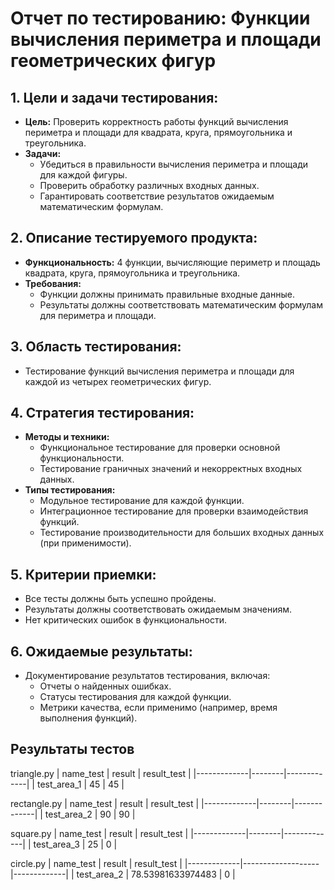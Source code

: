 # Отчет по тестированию: Функции вычисления периметра и площади геометрических фигур

## 1. Цели и задачи тестирования:
- **Цель:** Проверить корректность работы функций вычисления периметра и площади для квадрата, круга, прямоугольника и треугольника.
- **Задачи:**
  - Убедиться в правильности вычисления периметра и площади для каждой фигуры.
  - Проверить обработку различных входных данных.
  - Гарантировать соответствие результатов ожидаемым математическим формулам.

## 2. Описание тестируемого продукта:
- **Функциональность:** 4 функции, вычисляющие периметр и площадь квадрата, круга, прямоугольника и треугольника.
- **Требования:** 
  - Функции должны принимать правильные входные данные.
  - Результаты должны соответствовать математическим формулам для периметра и площади.

## 3. Область тестирования:
- Тестирование функций вычисления периметра и площади для каждой из четырех геометрических фигур.

## 4. Стратегия тестирования:
- **Методы и техники:** 
  - Функциональное тестирование для проверки основной функциональности.
  - Тестирование граничных значений и некорректных входных данных.
- **Типы тестирования:**
  - Модульное тестирование для каждой функции.
  - Интеграционное тестирование для проверки взаимодействия функций.
  - Тестирование производительности для больших входных данных (при применимости).
   
## 5. Критерии приемки:
- Все тесты должны быть успешно пройдены.
- Результаты должны соответствовать ожидаемым значениям.
- Нет критических ошибок в функциональности.

## 6. Ожидаемые результаты:
- Документирование результатов тестирования, включая:
  - Отчеты о найденных ошибках.
  - Статусы тестирования для каждой функции.
  - Метрики качества, если применимо (например, время выполнения функций).

## Результаты тестов
triangle.py
| name_test   | result | result_test |
|-------------|--------|-------------|
| test_area_1 | 45     | 45          |

rectangle.py
| name_test   | result | result_test |
|-------------|--------|-------------|
| test_area_2 | 90     | 90          |

square.py
| name_test   | result | result_test |
|-------------|--------|-------------|
| test_area_3 | 25     | 0           |

circle.py
| name_test   | result            | result_test |
|-------------|-------------------|-------------|
| test_area_2 | 78.53981633974483 | 0           |
